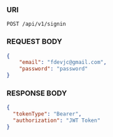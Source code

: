 ### URI
```
POST /api/v1/signin
```
### REQUEST BODY
```json
{
    "email": "fdevjc@gmail.com",
    "password": "password"
}
```
### RESPONSE BODY
```json
{
  "tokenType": "Bearer",
  "authorization": "JWT Token"
}
```